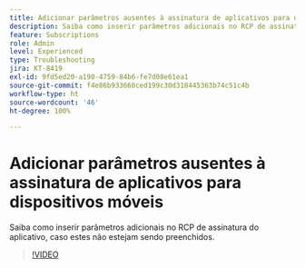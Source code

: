 ```yaml
---
title: Adicionar parâmetros ausentes à assinatura de aplicativos para dispositivos móveis
description: Saiba como inserir parâmetros adicionais no RCP de assinatura do aplicativo, caso estes não estejam sendo preenchidos.
feature: Subscriptions
role: Admin
level: Experienced
type: Troubleshooting
jira: KT-8419
exl-id: 9fd5ed20-a190-4759-84b6-fe7d08e61ea1
source-git-commit: f4e86b933660ced199c30d318445363b74c51c4b
workflow-type: ht
source-wordcount: '46'
ht-degree: 100%

---
```


# Adicionar parâmetros ausentes à assinatura de aplicativos para dispositivos móveis

Saiba como inserir parâmetros adicionais no RCP de assinatura do aplicativo, caso estes não estejam sendo preenchidos.

>[!VIDEO](https://video.tv.adobe.com/v/335950?quality=12&learn=on)
